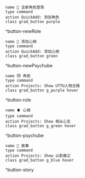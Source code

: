 ```button
name 🥳 全新角色登场
type command
action QuickAdd: 添加角色
class grad_button purple
```
^button-newRole

```button
name 💖 添加心相
type command
action QuickAdd: 添加心相
class grad_button green
```
^button-newPsychube

```button
name 😼 角色
type command
action Projects: Show UTTU人物合揖
class grad_button g_purple hover
```
^button-role

```button
name 🫀 心相
type command
action Projects: Show 相从心生
class grad_button g_green hover
```
^button-psychube


```button
name 📖 故事
type command
action Projects: Show 以影像之
class grad_button g_blue hover
```
^button-story